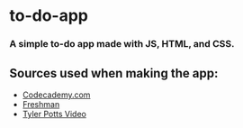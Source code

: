 # to-do-app
### A simple to-do app made with JS, HTML, and CSS.
## Sources used when making the app:
- [Codecademy.com](https://www.codecademy.com/learn/paths/front-end-engineer-career-path)
- [Freshman](https://freshman.tech/todo-list/#render-the-todo-items)
- [Tyler Potts Video](https://www.youtube.com/watch?v=MkESyVB4oUw)
